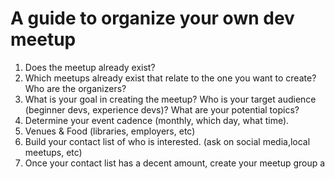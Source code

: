 # A guide to organize your own dev meetup
1. Does the meetup already exist?
1. Which meetups already exist that relate to the one you want to create? Who are the organizers?
1. What is your goal in creating the meetup? Who is your target audience (beginner devs, experience devs)? What are your potential topics?
1. Determine your event cadence  (monthly, which day, what time). 
1. Venues & Food (libraries, employers, etc)
1. Build your contact list of who is interested. (ask on social media,local meetups, etc)
1. Once your contact list has a decent amount, create your meetup group a
